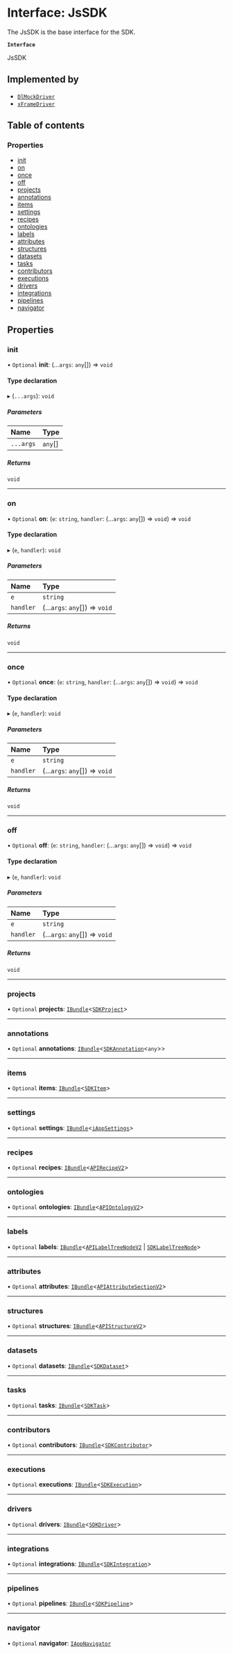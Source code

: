# Interface: JsSDK

The JsSDK is the base interface for the SDK.

**`Interface`**

JsSDK

## Implemented by

- [`DlMockDriver`](../classes/DlMockDriver.md)
- [`xFrameDriver`](../classes/xFrameDriver.md)

## Table of contents

### Properties

- [init](JsSDK.md#init)
- [on](JsSDK.md#on)
- [once](JsSDK.md#once)
- [off](JsSDK.md#off)
- [projects](JsSDK.md#projects)
- [annotations](JsSDK.md#annotations)
- [items](JsSDK.md#items)
- [settings](JsSDK.md#settings)
- [recipes](JsSDK.md#recipes)
- [ontologies](JsSDK.md#ontologies)
- [labels](JsSDK.md#labels)
- [attributes](JsSDK.md#attributes)
- [structures](JsSDK.md#structures)
- [datasets](JsSDK.md#datasets)
- [tasks](JsSDK.md#tasks)
- [contributors](JsSDK.md#contributors)
- [executions](JsSDK.md#executions)
- [drivers](JsSDK.md#drivers)
- [integrations](JsSDK.md#integrations)
- [pipelines](JsSDK.md#pipelines)
- [navigator](JsSDK.md#navigator)

## Properties

### init

• `Optional` **init**: (...`args`: `any`[]) => `void`

#### Type declaration

▸ (`...args`): `void`

##### Parameters

| Name | Type |
| :------ | :------ |
| `...args` | `any`[] |

##### Returns

`void`

___

### on

• `Optional` **on**: (`e`: `string`, `handler`: (...`args`: `any`[]) => `void`) => `void`

#### Type declaration

▸ (`e`, `handler`): `void`

##### Parameters

| Name | Type |
| :------ | :------ |
| `e` | `string` |
| `handler` | (...`args`: `any`[]) => `void` |

##### Returns

`void`

___

### once

• `Optional` **once**: (`e`: `string`, `handler`: (...`args`: `any`[]) => `void`) => `void`

#### Type declaration

▸ (`e`, `handler`): `void`

##### Parameters

| Name | Type |
| :------ | :------ |
| `e` | `string` |
| `handler` | (...`args`: `any`[]) => `void` |

##### Returns

`void`

___

### off

• `Optional` **off**: (`e`: `string`, `handler`: (...`args`: `any`[]) => `void`) => `void`

#### Type declaration

▸ (`e`, `handler`): `void`

##### Parameters

| Name | Type |
| :------ | :------ |
| `e` | `string` |
| `handler` | (...`args`: `any`[]) => `void` |

##### Returns

`void`

___

### projects

• `Optional` **projects**: [`IBundle`](IBundle.md)<[`SDKProject`](../classes/SDKProject.md)\>

___

### annotations

• `Optional` **annotations**: [`IBundle`](IBundle.md)<[`SDKAnnotation`](../classes/SDKAnnotation.md)<`any`\>\>

___

### items

• `Optional` **items**: [`IBundle`](IBundle.md)<[`SDKItem`](../classes/SDKItem.md)\>

___

### settings

• `Optional` **settings**: [`IBundle`](IBundle.md)<[`iAppSettings`](iAppSettings.md)\>

___

### recipes

• `Optional` **recipes**: [`IBundle`](IBundle.md)<[`APIRecipeV2`](../classes/APIRecipeV2.md)\>

___

### ontologies

• `Optional` **ontologies**: [`IBundle`](IBundle.md)<[`APIOntologyV2`](../classes/APIOntologyV2.md)\>

___

### labels

• `Optional` **labels**: [`IBundle`](IBundle.md)<[`APILabelTreeNodeV2`](../classes/APILabelTreeNodeV2.md) \| [`SDKLabelTreeNode`](../classes/SDKLabelTreeNode.md)\>

___

### attributes

• `Optional` **attributes**: [`IBundle`](IBundle.md)<[`APIAttributeSectionV2`](../classes/APIAttributeSectionV2.md)\>

___

### structures

• `Optional` **structures**: [`IBundle`](IBundle.md)<[`APIStructureV2`](../classes/APIStructureV2.md)\>

___

### datasets

• `Optional` **datasets**: [`IBundle`](IBundle.md)<[`SDKDataset`](../classes/SDKDataset.md)\>

___

### tasks

• `Optional` **tasks**: [`IBundle`](IBundle.md)<[`SDKTask`](../classes/SDKTask.md)\>

___

### contributors

• `Optional` **contributors**: [`IBundle`](IBundle.md)<[`SDKContributor`](../classes/SDKContributor.md)\>

___

### executions

• `Optional` **executions**: [`IBundle`](IBundle.md)<[`SDKExecution`](../classes/SDKExecution.md)\>

___

### drivers

• `Optional` **drivers**: [`IBundle`](IBundle.md)<[`SDKDriver`](../classes/SDKDriver.md)\>

___

### integrations

• `Optional` **integrations**: [`IBundle`](IBundle.md)<[`SDKIntegration`](../classes/SDKIntegration.md)\>

___

### pipelines

• `Optional` **pipelines**: [`IBundle`](IBundle.md)<[`SDKPipeline`](../classes/SDKPipeline.md)\>

___

### navigator

• `Optional` **navigator**: [`IAppNavigator`](IAppNavigator.md)
